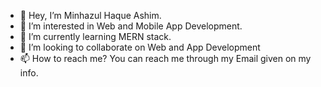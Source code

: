 - 👋 Hey, I’m Minhazul Haque Ashim.
- 👀 I’m interested in Web and Mobile App Development.
- 🌱 I’m currently learning MERN stack.
- 💞️ I’m looking to collaborate on Web and App Development
- 📫 How to reach me? You can reach me through my Email given on my info.
